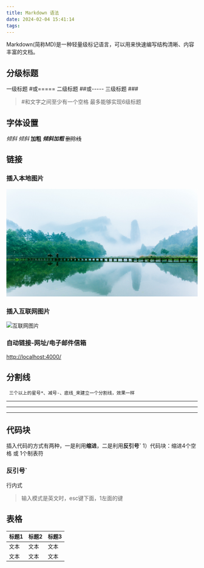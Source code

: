 ```yaml
---
title: Markdown 语法
date: 2024-02-04 15:41:14
tags:
---
```


Markdown(简称MD)是一种轻量级标记语言，可以用来快速编写结构清晰、内容丰富的文档。

## 分级标题
一级标题 #或=====
二级标题 ##或-----
三级标题 ###

> #和文字之间至少有一个空格
  最多能够实现6级标题

## 字体设置
*倾斜*
_倾斜_
**加粗**
***倾斜加粗***
~~删除线~~

## 链接

### 插入本地图片
![本地图片](Markdown/model.jpg)
### 插入互联网图片
![互联网图片](http://pic1.win4000.com/wallpaper/2018-11-23/5bf758876029d.jpg)
### 自动链接-网址/电子邮件信箱
<http://localhost:4000/>

## 分割线
     三个以上的星号*、减号-、底线_来建立一个分割线，效果一样
-----
*****
____

## 代码块
插入代码的方式有两种，一是利用**缩进**，二是利用**反引号`**
1）代码块：缩进4个空格 或 1个制表符
### 反引号`
行内式
>输入模式是英文时，esc键下面，1左面的键

## 表格

|标题1|标题2|标题3|
|----|-----|-----|
|文本|文本|文本|
|文本|文本|文本|
